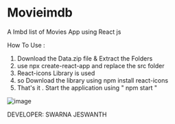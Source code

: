 # Movieimdb
A Imbd list of Movies App using React js


How To Use :
1. Download the Data.zip file & Extract the Folders
2. use npx create-react-app and replace the src folder
3. React-icons Library is used
4. so Download the library using npm install react-icons
5. That's it . Start the application using  " npm start "


![image](https://github.com/swarnajeswanth/Movieimdb/assets/41503134/1c85041a-f278-4f36-bef4-e9f8cc866436)



DEVELOPER:
SWARNA JESWANTH
